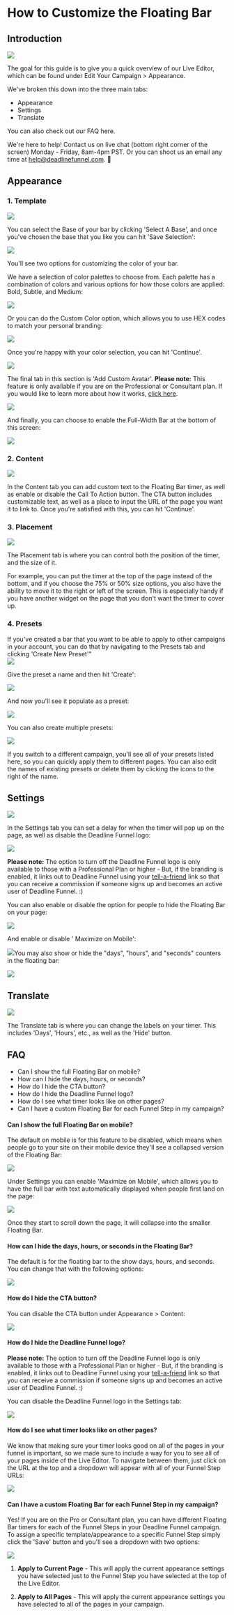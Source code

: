 # How to Customize the Floating Bar

## Introduction

![](https://d33v4339jhl8k0.cloudfront.net/docs/assets/53974d6ce4b0c76107b109d1/images/5d2e310a2c7d3a2ec4bef1a6/file-MDbFOY9GIE.png)

The goal for this guide is to give you a quick overview of our Live Editor, which can be found under Edit Your Campaign &gt; Appearance.

We've broken this down into the three main tabs:

* Appearance
* Settings
* Translate

You can also check out our FAQ here.

We're here to help! Contact us on live chat \(bottom right corner of the screen\) Monday - Friday, 8am-4pm PST. Or you can shoot us an email any time at help@deadlinefunnel.com. 🙂

## Appearance

### 1. Template

![](https://d33v4339jhl8k0.cloudfront.net/docs/assets/53974d6ce4b0c76107b109d1/images/5ce4397c2c7d3a6d82bdc8d0/file-Cbbb6sqgfn.png)

You can select the Base of your bar by clicking 'Select A Base', and once you've chosen the base that you like you can hit 'Save Selection':

![](https://d33v4339jhl8k0.cloudfront.net/docs/assets/53974d6ce4b0c76107b109d1/images/5ce4399a0428634b85598605/file-5nIGxbjfcn.png)

You'll see two options for customizing the color of your bar.

We have a selection of color palettes to choose from. Each palette has a combination of colors and various options for how those colors are applied: Bold, Subtle, and Medium:

![](https://d33v4339jhl8k0.cloudfront.net/docs/assets/53974d6ce4b0c76107b109d1/images/5ce439b20428634b85598608/file-8FsY8lmUPs.png)

Or you can do the Custom Color option, which allows you to use HEX codes to match your personal branding:

![](https://d33v4339jhl8k0.cloudfront.net/docs/assets/53974d6ce4b0c76107b109d1/images/5ce439c52c7d3a6d82bdc8d3/file-spJgxts7LN.png)

Once you're happy with your color selection, you can hit 'Continue'.

![](https://d33v4339jhl8k0.cloudfront.net/docs/assets/53974d6ce4b0c76107b109d1/images/5ce43a012c7d3a6d82bdc8dc/file-9teTnJ2n34.png)

The final tab in this section is 'Add Custom Avatar'. **Please note:** This feature is only available if you are on the Professional or Consultant plan. If you would like to learn more about how it works, [click here](https://documentation.deadlinefunnel.com/article/671-how-to-use-a-custom-avatar-on-your-floating-bar-timer-pro-consultant-plans-only).

![](https://d33v4339jhl8k0.cloudfront.net/docs/assets/53974d6ce4b0c76107b109d1/images/5ce43bed2c7d3a6d82bdc906/file-mqReoNbRBn.png)

And finally, you can choose to enable the Full-Width Bar at the bottom of this screen:

![](https://d33v4339jhl8k0.cloudfront.net/docs/assets/53974d6ce4b0c76107b109d1/images/5ce43a670428634b85598613/file-95CiuZEnud.png)

### 2. Content

![](https://d33v4339jhl8k0.cloudfront.net/docs/assets/53974d6ce4b0c76107b109d1/images/5c6498c32c7d3a66e32e6b42/file-z4qgLPMHAH.png)

In the Content tab you can add custom text to the Floating Bar timer, as well as enable or disable the Call To Action button. The CTA button includes customizable text, as well as a place to input the URL of the page you want it to link to. Once you're satisfied with this, you can hit 'Continue'.

### 3. Placement

![](https://d33v4339jhl8k0.cloudfront.net/docs/assets/53974d6ce4b0c76107b109d1/images/5c6499022c7d3a66e32e6b48/file-soWkLlLYrG.png)

The Placement tab is where you can control both the position of the timer, and the size of it.

For example, you can put the timer at the top of the page instead of the bottom, and if you choose the 75% or 50% size options, you also have the ability to move it to the right or left of the screen. This is especially handy if you have another widget on the page that you don't want the timer to cover up.

### 4. Presets

If you've created a bar that you want to be able to apply to other campaigns in your account, you can do that by navigating to the Presets tab and clicking 'Create New Preset'"  
![](https://d33v4339jhl8k0.cloudfront.net/docs/assets/53974d6ce4b0c76107b109d1/images/5d2e32262c7d3a2ec4bef1b3/file-0smqTlnI3u.png)

Give the preset a name and then hit 'Create':

![](https://d33v4339jhl8k0.cloudfront.net/docs/assets/53974d6ce4b0c76107b109d1/images/5d2e331a042863478674f985/file-0O684KoNn3.png)

And now you'll see it populate as a preset:

![](https://d33v4339jhl8k0.cloudfront.net/docs/assets/53974d6ce4b0c76107b109d1/images/5d2e3377042863478674f988/file-Yt4KNcmU3O.png)

You can also create multiple presets:

![](https://d33v4339jhl8k0.cloudfront.net/docs/assets/53974d6ce4b0c76107b109d1/images/5d2e33a1042863478674f98a/file-RpZ2dISivb.png)

If you switch to a different campaign, you'll see all of your presets listed here, so you can quickly apply them to different pages. You can also edit the names of existing presets or delete them by clicking the icons to the right of the name.

## Settings

![](https://d33v4339jhl8k0.cloudfront.net/docs/assets/53974d6ce4b0c76107b109d1/images/5dbc4aec2c7d3a7e9ae35c60/file-NFPx1waeWE.jpg)

In the Settings tab you can set a delay for when the timer will pop up on the page, as well as disable the Deadline Funnel logo:

![](https://d33v4339jhl8k0.cloudfront.net/docs/assets/53974d6ce4b0c76107b109d1/images/5dbc4c7304286364bc9132fd/file-UOU0ErB1NC.jpg)

**Please note:** The option to turn off the Deadline Funnel logo is only available to those with a Professional Plan or higher - But, if the branding is enabled, it links out to Deadline Funnel using your [tell-a-friend](https://deadlinefunnel.com/referrals) link so that you can receive a commission if someone signs up and becomes an active user of Deadline Funnel. :\)

You can also enable or disable the option for people to hide the Floating Bar on your page:

![](https://d33v4339jhl8k0.cloudfront.net/docs/assets/53974d6ce4b0c76107b109d1/images/5dbc4cbc04286364bc913302/file-EFQO5vCfA2.jpg)

And enable or disable ' Maximize on Mobile':

![](https://d33v4339jhl8k0.cloudfront.net/docs/assets/53974d6ce4b0c76107b109d1/images/5dbc4dfb04286364bc91332b/file-rPXvXTj6mh.jpg)You may also show or hide the "days", "hours", and "seconds" counters in the floating bar:

![](https://d33v4339jhl8k0.cloudfront.net/docs/assets/53974d6ce4b0c76107b109d1/images/5dbc51362c7d3a7e9ae35d10/file-O1TCXDoC59.jpg)

## Translate

![](https://d33v4339jhl8k0.cloudfront.net/docs/assets/53974d6ce4b0c76107b109d1/images/5dfaa7652c7d3a7e9ae54c65/file-2Xif6n00YG.png)

The Translate tab is where you can change the labels on your timer. This includes 'Days', 'Hours', etc., as well as the 'Hide' button.

## FAQ

* Can I show the full Floating Bar on mobile?
* How can I hide the days, hours, or seconds?
* How do I hide the CTA button?
* How do I hide the Deadline Funnel logo?
* How do I see what timer looks like on other pages?
* Can I have a custom Floating Bar for each Funnel Step in my campaign?

#### Can I show the full Floating Bar on mobile?

The default on mobile is for this feature to be disabled, which means when people go to your site on their mobile device they'll see a collapsed version of the Floating Bar:

![](https://d33v4339jhl8k0.cloudfront.net/docs/assets/53974d6ce4b0c76107b109d1/images/5dbc4e982c7d3a7e9ae35cb3/file-M1hjbGgSN2.jpg)

Under Settings you can enable 'Maximize on Mobile', which allows you to have the full bar with text automatically displayed when people first land on the page:

![](https://d33v4339jhl8k0.cloudfront.net/docs/assets/53974d6ce4b0c76107b109d1/images/5dbc4dfb04286364bc91332b/file-rPXvXTj6mh.jpg)

Once they start to scroll down the page, it will collapse into the smaller Floating Bar.

#### How can I hide the days, hours, or seconds in the Floating Bar?

The default is for the floating bar to the show days, hours, and seconds. You can change that with the following options:

![](https://d33v4339jhl8k0.cloudfront.net/docs/assets/53974d6ce4b0c76107b109d1/images/5dbc51362c7d3a7e9ae35d10/file-O1TCXDoC59.jpg)

#### How do I hide the CTA button?

You can disable the CTA button under Appearance &gt; Content:

![](https://d33v4339jhl8k0.cloudfront.net/docs/assets/53974d6ce4b0c76107b109d1/images/5c9015622c7d3a15446104f4/file-q7gsQ6RgWs.png)

#### How do I hide the Deadline Funnel logo?

**Please note:** The option to turn off the Deadline Funnel logo is only available to those with a Professional Plan or higher - But, if the branding is enabled, it links out to Deadline Funnel using your [tell-a-friend](https://deadlinefunnel.com/referrals) link so that you can receive a commission if someone signs up and becomes an active user of Deadline Funnel. :\)

You can disable the Deadline Funnel logo in the Settings tab:

![](https://d33v4339jhl8k0.cloudfront.net/docs/assets/53974d6ce4b0c76107b109d1/images/5dbc4c7304286364bc9132fd/file-UOU0ErB1NC.jpg)

#### How do I see what timer looks like on other pages?

We know that making sure your timer looks good on all of the pages in your funnel is important, so we made sure to include a way for you to see all of your pages inside of the Live Editor. To navigate between them, just click on the URL at the top and a dropdown will appear with all of your Funnel Step URLs:

![](https://d33v4339jhl8k0.cloudfront.net/docs/assets/53974d6ce4b0c76107b109d1/images/5c64ab1f2c7d3a66e32e6c00/file-iIek40Ypoe.png)

#### Can I have a custom Floating Bar for each Funnel Step in my campaign?

Yes! If you are on the Pro or Consultant plan, you can have different Floating Bar timers for each of the Funnel Steps in your Deadline Funnel campaign. To assign a specific template/appearance to a specific Funnel Step simply click the 'Save' button and you'll see a dropdown with two options:

![](https://d33v4339jhl8k0.cloudfront.net/docs/assets/53974d6ce4b0c76107b109d1/images/5d0d532f2c7d3a6ebd22643a/file-6tqt8mCNC4.png)

1. **Apply to Current Page** - This will apply the current appearance settings you have selected just to the Funnel Step you have selected at the top of the Live Editor.

2. **Apply to All Pages** - This will apply the current appearance settings you have selected to all of the pages in your campaign.

